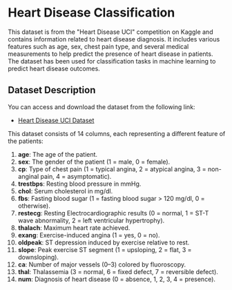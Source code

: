 # Heart Disease Classification

This dataset is from the "Heart Disease UCI" competition on Kaggle and contains information related to heart disease diagnosis.
It includes various features such as age, sex, chest pain type, 
and several medical measurements to help predict the presence of heart disease in patients. 
The dataset has been used for classification tasks in machine learning to predict heart disease outcomes.

## Dataset Description

You can access and download the dataset from the following link:
- [Heart Disease UCI Dataset](https://www.kaggle.com/competitions/heart-disease-uci/data)

This dataset consists of 14 columns, each representing a different feature of the patients:

1. **age**: The age of the patient.
2. **sex**: The gender of the patient (1 = male, 0 = female).
3. **cp**: Type of chest pain (1 = typical angina, 2 = atypical angina, 3 = non-anginal pain, 4 = asymptomatic).
4. **trestbps**: Resting blood pressure in mmHg.
5. **chol**: Serum cholesterol in mg/dl.
6. **fbs**: Fasting blood sugar (1 = fasting blood sugar > 120 mg/dl, 0 = otherwise).
7. **restecg**: Resting Electrocardiographic results (0 = normal, 1 = ST-T wave abnormality, 2 = left ventricular hypertrophy).
8. **thalach**: Maximum heart rate achieved.
9. **exang**: Exercise-induced angina (1 = yes, 0 = no).
10. **oldpeak**: ST depression induced by exercise relative to rest.
11. **slope**: Peak exercise ST segment (1 = upsloping, 2 = flat, 3 = downsloping).
12. **ca**: Number of major vessels (0–3) colored by fluoroscopy.
13. **thal**: Thalassemia (3 = normal, 6 = fixed defect, 7 = reversible defect).
14. **num**: Diagnosis of heart disease (0 = absence, 1, 2, 3, 4 = presence).
